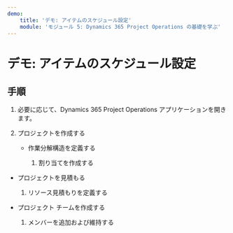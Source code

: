 ```yaml
---
demo:
    title: 'デモ: アイテムのスケジュール設定'
    module: 'モジュール 5: Dynamics 365 Project Operations の基礎を学ぶ'
---
```


# デモ: アイテムのスケジュール設定

## 手順

1. 必要に応じて、Dynamics 365 Project Operations アプリケーションを開きます。 

2. プロジェクトを作成する

	- 作業分解構造を定義する

		1. 割り当てを作成する

- プロジェクトを見積もる

	1. リソース見積もりを定義する

- プロジェクト チームを作成する

	1. メンバーを追加および維持する
